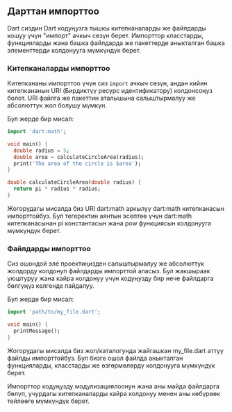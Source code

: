 ## Дарттан импорттоо

Dart сиздин Dart кодуңузга тышкы китепканаларды же файлдарды кошуу үчүн "импорт" ачкыч сөзүн берет. Импорттор класстарды, функцияларды жана башка файлдарда же пакеттерде аныкталган башка элементтерди колдонууга мүмкүндүк берет.

### Китепканаларды импорттоо

Китепкананы импорттоо үчүн сиз `import` ачкыч сөзүн, андан кийин китепкананын URI (Бирдиктүү ресурс идентификатору) колдонсоңуз болот. URI файлга же пакеттин аталышына салыштырмалуу же абсолюттук жол болушу мүмкүн.

Бул жерде бир мисал:
```dart
import 'dart:math';

void main() {
  double radius = 5;
  double area = calculateCircleArea(radius);
  print('The area of the circle is $area');
}

double calculateCircleArea(double radius) {
  return pi * radius * radius;
}
```
Жогорудагы мисалда биз URI dart:math аркылуу dart:math китепканасын импорттойбуз. Бул тегеректин аянтын эсептөө үчүн dart:math китепканасынан pi константасын жана pow функциясын колдонууга мүмкүндүк берет.

### Файлдарды импорттоо
Сиз ошондой эле проектиңизден салыштырмалуу же абсолюттук жолдорду колдонуп файлдарды импорттой аласыз. Бул жакшыраак уюштуруу жана кайра колдонуу үчүн кодуңузду бир нече файлдарга бөлгүңүз келгенде пайдалуу.

Бул жерде бир мисал:
```dart
import 'path/to/my_file.dart';

void main() {
  printMessage();
}
```
Жогорудагы мисалда биз жол/каталогунда жайгашкан my_file.dart аттуу файлды импорттойбуз. Бул бизге ошол файлда аныкталган функцияларды, класстарды же өзгөрмөлөрдү колдонууга мүмкүндүк берет.

Импорттор кодуңузду модулизациялоонун жана аны майда файлдарга бөлүп, учурдагы китепканаларды кайра колдонуу менен аны көбүрөөк тейлөөгө мүмкүндүк берет.